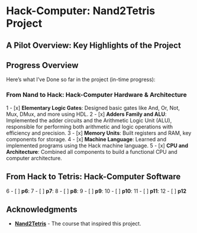 # Hack-Computer: Nand2Tetris Project
<!-- Summary -->

## A Pilot Overview: Key Highlights of the Project
<!-- explaining the each part in simple way -->

## Progress Overview
Here’s what I’ve Done so far in the project (in-time progress):

### From Nand to Hack: Hack-Computer Hardware & Architecture
1 - [x] **Elementary Logic Gates**: Designed basic gates like And, Or, Not, Mux, DMux, and more using HDL.
2 - [x] **Adders Family and ALU**: Implemented the adder circuits and the Arithmetic Logic Unit (ALU), responsible for performing both arithmetic and logic operations with efficiency and precision.
3 - [x] **Memory Units**: Built registers and RAM, key components for storage.
4 - [x] **Machine Language**: Learned and implemented programs using the Hack machine language.
5 - [x] **CPU and Architecture**: Combined all components to build a functional CPU and computer architecture.

## From Hack to Tetris: Hack-Computer Software
6 - [ ] **p6**:
7 - [ ] **p7**:
8 - [ ] **p8**:
9 - [ ] **p9**:
10 - [ ] **p10**:
11 - [ ] **p11**:
12 - [ ] **p12**


## Acknowledgments

- [**Nand2Tetris**](https://www.nand2tetris.org/) - The course that inspired this project.